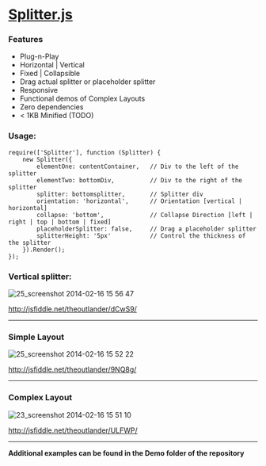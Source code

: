 # [Splitter.js](http://theoutlander.github.io/SplitterJS/)

### Features
* Plug-n-Play
* Horizontal | Vertical
* Fixed | Collapsible
* Drag actual splitter or placeholder splitter
* Responsive
* Functional demos of Complex Layouts
* Zero dependencies
* < 1KB Minified (TODO)

### Usage:

	require(['Splitter'], function (Splitter) {
		new Splitter({
			elementOne: contentContainer,   // Div to the left of the splitter
			elementTwo: bottomDiv,          // Div to the right of the splitter
			splitter: bottomsplitter,       // Splitter div
			orientation: 'horizontal',      // Orientation [vertical | horizontal]
			collapse: 'bottom',             // Collapse Direction [left | right | top | bottom | fixed]
			placeholderSplitter: false,     // Drag a placeholder splitter
			splitterHeight: '5px'           // Control the thickness of the splitter
		}).Render();
	});

### Vertical splitter:
![25_screenshot 2014-02-16 15 56 47](https://f.cloud.github.com/assets/749084/2181793/f97e0612-9766-11e3-8bd4-97827cabe685.png)

http://jsfiddle.net/theoutlander/dCwS9/

***

### Simple Layout
![25_screenshot 2014-02-16 15 52 22](https://f.cloud.github.com/assets/749084/2181794/f97e1ba2-9766-11e3-945a-377a03e36c61.png)

http://jsfiddle.net/theoutlander/9NQ8g/

***

### Complex Layout

![23_screenshot 2014-02-16 15 51 10](https://f.cloud.github.com/assets/749084/2181792/f97da154-9766-11e3-9017-9b0b750a3f78.png)

http://jsfiddle.net/theoutlander/ULFWP/

***

**Additional examples can be found in the Demo folder of the repository** 
